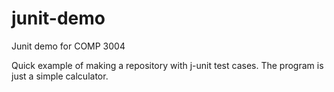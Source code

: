 # junit-demo
Junit demo for COMP 3004

Quick example of making a repository with j-unit test cases.
The program is just a simple calculator. 
